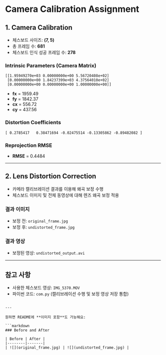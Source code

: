 
# Camera Calibration Assignment

## 1. Camera Calibration 

- 체스보드 사이즈: **(7, 5)**  
- 총 프레임 수: **681**
- 체스보드 인식 성공 프레임 수: **278**

### Intrinsic Parameters (Camera Matrix)

```
[[1.95949270e+03 0.00000000e+00 5.56720408e+02]
 [0.00000000e+00 1.84237399e+03 4.37564010e+02]
 [0.00000000e+00 0.00000000e+00 1.00000000e+00]]
```

- **fx** = 1959.49  
- **fy** = 1842.37  
- **cx** = 556.72  
- **cy** = 437.56  

### Distortion Coefficients

```
[ 0.2785417   0.38471694 -0.02475514 -0.13305862 -0.89482082 ]
```

### Reprojection RMSE

- **RMSE** = 0.4484

---

## 2. Lens Distortion Correction

- 카메라 캘리브레이션 결과를 이용해 왜곡 보정 수행
- 체스보드 이미지 및 전체 동영상에 대해 렌즈 왜곡 보정 적용

### 결과 이미지

- 보정 전: `original_frame.jpg`  
- 보정 후: `undistorted_frame.jpg`

### 결과 영상

- 보정된 영상: `undistorted_output.avi`

---

## 참고 사항

- 사용한 체스보드 영상: `IMG_5370.MOV`
- 파이썬 코드: `com.py` (캘리브레이션 수행 및 보정 영상 저장 통합)

```

---

원하면 README에 **이미지 포함**도 가능해요:

```markdown
### Before and After

| Before | After |
|--------|-------|
| ![](original_frame.jpg) | ![](undistorted_frame.jpg) |
```

